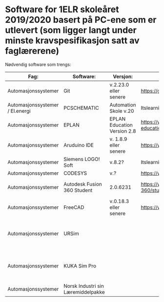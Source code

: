 # Software for 1ELR skoleåret 2019/2020 basert på PC-ene som er utlevert (som ligger langt under minste kravspesifikasjon satt av faglærerene)

Nødvendig software som trengs:

|  Fag:      | Software:          | Versjon:  |Link / Hvor den lastes ned: | Må brukes? |
|------------|--------------------|-----------|----------------------------|----------- |
| Automasjonssystemer |Git| v.2.23.0 eller senere | https://git-scm.com/downloads | Ja |
| Automasjonssystemer / El.energi|PCSCHEMATIC| Automation Skole v.20 | Itslearning (Kuben internt) |Ja, kan evt. brukes i tillegg med EPLAN |
| Automasjonssystemer |EPLAN| EPLAN Education Version 2.8 | https://www.eplan.education/en/eplan-education / Itslearning |Må installeres, valgfritt å bruke|
| Automasjonssystemer     | Aruduino IDE |v. 1.8.9 eller senere | https://www.arduino.cc/en/Main/Software | Ja |
| Automasjonssystemer     | Siemens LOGO! Soft |v.8.2? | Itslearning (Kuben internt) | Ja |
| Automasjonssystemer     | CODESYS | v.? | https://www.codesys.com/ | Ja |
| Automasjonssystemer     | Autodesk Fusion 360 Student  |2.0.6231 | https://www.autodesk.com/products/fusion-360/students-teachers-educators | Ja, men skole-PC'en har problemer med å takle dette |
| Automasjonssystemer     | FreeCAD  | v.0.18.3 eller senere | https://www.freecadweb.org/ | Ja, men skole-PC'en har problemer med å takle dette |
| Automasjonssystemer     | URSim  |  |  | Tja? Skole-PC'en er ikke i nærheten å kunne bruke dette simuleringsprogrammet for roboter(!!!) |
| Automasjonssystemer     | KUKA Sim Pro  |  |  | Tja? Skole-PC'en er ikke i nærheten å kunne bruke dette simuleringsprogrammet for roboter(!!!) |
| Automasjonssystemer     | Norsk Industri sin Læremiddelpakke  |  |  |
